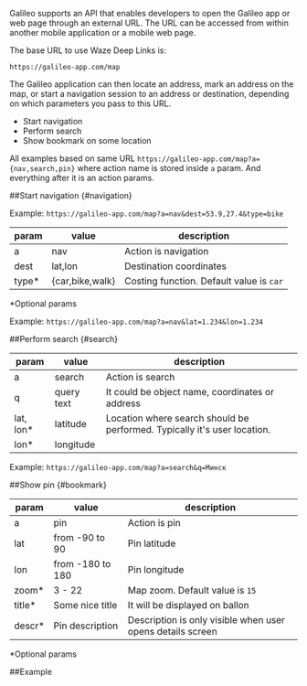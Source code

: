 Galileo supports an API that enables developers to open the Galileo app or web page through an external URL. The URL can be accessed from within another mobile application or a mobile web page.

The base URL to use Waze Deep Links is:

`https://galileo-app.com/map`

The Galileo application can then locate an address, mark an address on the map, or start a navigation session to an address or destination, depending on which parameters you pass to this URL.

* Start navigation
* Perform search
* Show bookmark on some location

All examples based on same URL `https://galileo-app.com/map?a={nav,search,pin}` where  action name is stored inside `a` param. And everything after it is an action params.

##Start navigation {#navigation}

Example: `https://galileo-app.com/map?a=nav&dest=53.9,27.4&type=bike`

| param    | value                 | description             |
|----------|-----------------------|-------------------------|
| a        | nav                   | Action is navigation    |
| dest     | lat,lon               | Destination coordinates |
| type*    | {car,bike,walk}       | Costing function. Default value is `car` |

*Optional params

Example: `https://galileo-app.com/map?a=nav&lat=1.234&lon=1.234`

##Perform search {#search}

| param  | value                 | description            |
|--------|-----------------------|------------------------|
| a      | search                | Action is search       |
| q      | query text            | It could be object name, coordinates or address |
| lat, lon*   | latitude | Location where search should be performed. Typically it's user location.
| lon*   | longitude | |

Example: `https://galileo-app.com/map?a=search&q=Минск`

##Show pin {#bookmark}

| param  | value                 | description            |
|--------|-----------------------|------------------------|
| a      | pin                   | Action is pin          |
| lat    | from -90 to 90        | Pin latitude  |
| lon    | from -180 to 180      | Pin longitude |  
| zoom*  | 3 - 22 | Map zoom. Default value is `15` |
| title* | Some nice title | It will be displayed on ballon
| descr* | Pin description | Description is only visible when user opens details screen |

*Optional params

##Example

